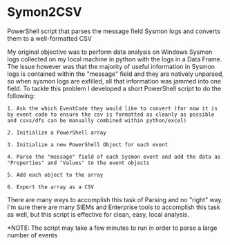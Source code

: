 # Symon2CSV
 PowerShell script that parses the message field Sysmon logs and converts them to a well-formatted CSV 

 My original objective was to perform data analysis on Windows Sysmon logs collected on my local machine in python with the logs in a Data Frame. The issue however was that the majority of useful information in Sysmon logs is contained within the "message" field and they are natively unparsed, so when sysmon logs are exfilled, all that information was jammed into one field. To tackle this problem I developed a short PowerShell script to do the following:

    1. Ask the which EventCode they would like to convert (for now it is by event code to ensure the csv is formatted as cleanly as possible and csvs/dfs can be manually combined within python/excel)

    2. Initialize a PowerShell array

    3. Initialize a new PowerShell Object for each event
    
    4. Parse the "message" field of each Sysmon event and add the data as "Properties" and "Values" to the event objects

    5. Add each object to the array

    6. Export the array as a CSV

There are many ways to accomplish this task of Parsing and no "right" way. I'm sure there are many SIEMs and Enterprise tools to accomplish this task as well, but this script is effective for clean, easy, local analysis.

*NOTE: The script may take a few minutes to run in order to parse a large number of events
